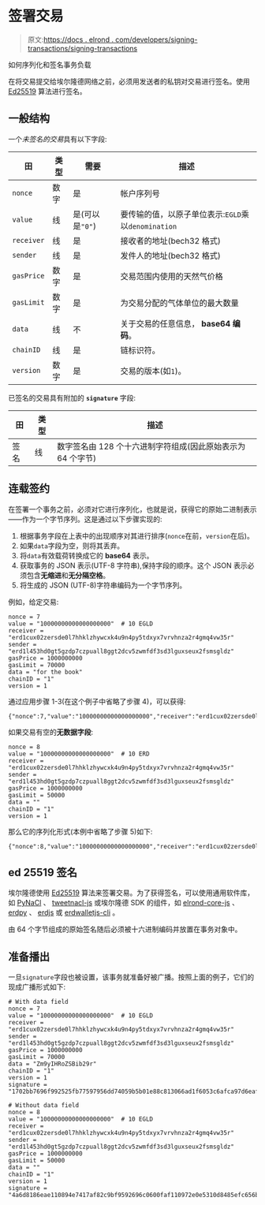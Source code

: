 # 签署交易

> 原文:[https://docs . elrond . com/developers/signing-transactions/signing-transactions](https://docs.elrond.com/developers/signing-transactions/signing-transactions)

 如何序列化和签名事务负载

在将交易提交给埃尔隆德网络之前，必须用发送者的私钥对交易进行签名。使用 [Ed25519](https://ed25519.cr.yp.to/) 算法进行签名。

## **一般结构**

一个*未签名的交易*具有以下字段:

| 田 | 类型 | 需要 | 描述 |
| --- | --- | --- | --- |
| `nonce` | 数字 | 是 | 帐户序列号 |
| `value` | 线 | 是(可以是`"0"`) | 要传输的值，以原子单位表示:`EGLD`乘以`denomination` |
| `receiver` | 线 | 是 | 接收者的地址(bech32 格式) |
| `sender` | 线 | 是 | 发件人的地址(bech32 格式) |
| `gasPrice` | 数字 | 是 | 交易范围内使用的天然气价格 |
| `gasLimit` | 数字 | 是 | 为交易分配的气体单位的最大数量 |
| `data` | 线 | 不 | 关于交易的任意信息， **base64 编码**。 |
| `chainID` | 线 | 是 | 链标识符。 |
| `version` | 数字 | 是 | 交易的版本(如`1`)。 |

已签名的交易具有附加的 **`signature`** 字段:

| 田 | 类型 | 描述 |
| --- | --- | --- |
| 签名 | 线 | 数字签名由 128 个十六进制字符组成(因此原始表示为 64 个字节) |

## **连载签约**

在签署一个事务之前，必须对它进行序列化，也就是说，获得它的原始二进制表示——作为一个字节序列。这是通过以下步骤实现的:

1.  根据事务字段在上表中的出现顺序对其进行排序(`nonce`在前，`version`在后)。
2.  如果`data`字段为空，则将其丢弃。
3.  将`data`有效载荷转换成它的 **base64** 表示。
4.  获取事务的 JSON 表示(UTF-8 字符串),保持字段的顺序。这个 JSON 表示必须包含**无缩进**和**无分隔空格**。
5.  将生成的 JSON (UTF-8)字符串编码为一个字节序列。

例如，给定交易:

```
nonce = 7
value = "10000000000000000000"  # 10 EGLD
receiver = "erd1cux02zersde0l7hhklzhywcxk4u9n4py5tdxyx7vrvhnza2r4gmq4vw35r"
sender = "erd1l453hd0gt5gzdp7czpuall8ggt2dcv5zwmfdf3sd3lguxseux2fsmsgldz"
gasPrice = 1000000000
gasLimit = 70000
data = "for the book"
chainID = "1"
version = 1 
```

通过应用步骤 1-3(在这个例子中省略了步骤 4)，可以获得:

```
{"nonce":7,"value":"10000000000000000000","receiver":"erd1cux02zersde0l7hhklzhywcxk4u9n4py5tdxyx7vrvhnza2r4gmq4vw35r","sender":"erd1l453hd0gt5gzdp7czpuall8ggt2dcv5zwmfdf3sd3lguxseux2fsmsgldz","gasPrice":1000000000,"gasLimit":70000,"data":"Zm9yIHRoZSBib29r","chainID":"1","version":1} 
```

如果交易有空的**无数据字段**:

```
nonce = 8
value = "10000000000000000000"  # 10 ERD
receiver = "erd1cux02zersde0l7hhklzhywcxk4u9n4py5tdxyx7vrvhnza2r4gmq4vw35r"
sender = "erd1l453hd0gt5gzdp7czpuall8ggt2dcv5zwmfdf3sd3lguxseux2fsmsgldz"
gasPrice = 1000000000
gasLimit = 50000
data = ""
chainID = "1"
version = 1 
```

那么它的序列化形式(本例中省略了步骤 5)如下:

```
{"nonce":8,"value":"10000000000000000000","receiver":"erd1cux02zersde0l7hhklzhywcxk4u9n4py5tdxyx7vrvhnza2r4gmq4vw35r","sender":"erd1l453hd0gt5gzdp7czpuall8ggt2dcv5zwmfdf3sd3lguxseux2fsmsgldz","gasPrice":1000000000,"gasLimit":50000,"chainID":"1","version":1} 
```

## **ed 25519 签名**

埃尔隆德使用 [Ed25519](https://ed25519.cr.yp.to/) 算法来签署交易。为了获得签名，可以使用通用软件库，如 [PyNaCl](https://pynacl.readthedocs.io/en/stable/signing/) 、 [tweetnacl-js](https://github.com/dchest/tweetnacl-js#signatures) 或埃尔隆德 SDK 的组件，如 [elrond-core-js](https://www.npmjs.com/package/@elrondnetwork/elrond-core-js) 、 [erdpy](https://github.com/ElrondNetwork/elrond-sdk) 、 [erdjs](https://github.com/ElrondNetwork/elrond-sdk) 或 [erdwalletjs-cli](https://github.com/ElrondNetwork/elrond-sdk) 。

由 64 个字节组成的原始签名随后必须被十六进制编码并放置在事务对象中。

## **准备播出**

一旦`signature`字段也被设置，该事务就准备好被广播。按照上面的例子，它们的现成广播形式如下:

```
# With data field
nonce = 7
value = "10000000000000000000"  # 10 EGLD
receiver = "erd1cux02zersde0l7hhklzhywcxk4u9n4py5tdxyx7vrvhnza2r4gmq4vw35r"
sender = "erd1l453hd0gt5gzdp7czpuall8ggt2dcv5zwmfdf3sd3lguxseux2fsmsgldz"
gasPrice = 1000000000
gasLimit = 70000
data = "Zm9yIHRoZSBib29r"
chainID = "1"
version = 1
signature = "1702bb7696f992525fb77597956dd74059b5b01e88c813066ad1f6053c6afca97d6eaf7039b2a21cccc7d73b3e5959be4f4c16f862438c7d61a30c91e3d16c01" 
```

```
# Without data field
nonce = 8
value = "10000000000000000000"  # 10 EGLD
receiver = "erd1cux02zersde0l7hhklzhywcxk4u9n4py5tdxyx7vrvhnza2r4gmq4vw35r"
sender = "erd1l453hd0gt5gzdp7czpuall8ggt2dcv5zwmfdf3sd3lguxseux2fsmsgldz"
gasPrice = 1000000000
gasLimit = 50000
data = ""
chainID = "1"
version = 1
signature = "4a6d8186eae110894e7417af82c9bf9592696c0600faf110972e0e5310d8485efc656b867a2336acec2b4c1e5f76c9cc70ba1803c6a46455ed7f1e2989a90105" 
```